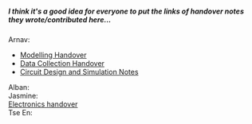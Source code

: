 ##### I think it's a good idea for everyone to put the links of handover notes they wrote/contributed here...

Arnav:
- [Modelling Handover](/Modelling/DiffuseSim/README.md)
- [Data Collection Handover](/Testing%20Rig/DataCollection/README.md)
- [Circuit Design and Simulation Notes](/Testing%20Rig/PhotodiodeAmplification/Simulation/README.md)

Alban:  
Jasmine:  
[Electronics handover](https://github.com/ArnavKoshy/GM2-OptogeneticControl/blob/main/Testing%20Rig/PhotodiodeAmplification/Circuit%20Documentation.md)  
Tse En:  
